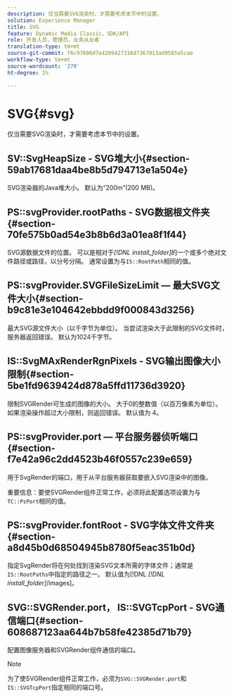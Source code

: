 ```yaml
---
description: 仅当需要SVG渲染时，才需要考虑本节中的设置。
solution: Experience Manager
title: SVG
feature: Dynamic Media Classic，SDK/API
role: 开发人员，管理员，业务从业者
translation-type: tm+mt
source-git-commit: f6c97606d7a4209427316d7367013ad9585a5cae
workflow-type: tm+mt
source-wordcount: '279'
ht-degree: 1%

---
```



# SVG{#svg}

仅当需要SVG渲染时，才需要考虑本节中的设置。

## SV::SvgHeapSize - SVG堆大小{#section-59ab17681daa4be8b5d794713e1a504e}

SVG渲染器的Java堆大小。 默认为“200m”(200 MB)。

## PS::svgProvider.rootPaths - SVG数据根文件夹{#section-70fe575b0ad54e3b8b6d3a01ea8f1f44}

SVG源数据文件的位置。 可以是相对于&#x200B;*[!DNL install_folder]*&#x200B;的一个或多个绝对文件路径或路径，以分号分隔。 通常设置为与`IS::RootPath`相同的值。

## PS::svgProvider.SVGFileSizeLimit — 最大SVG文件大小{#section-b9c81e3e104642ebbdd9f000843d3256}

最大SVG源文件大小（以千字节为单位）。 当尝试渲染大于此限制的SVG文件时，服务器返回错误。 默认为1024千字节。

## IS::SvgMAxRenderRgnPixels - SVG输出图像大小限制{#section-5be1fd9639424d878a5ffd11736d3920}

限制SVGRender可生成的图像的大小。 大于0的整数值（以百万像素为单位）。 如果渲染操作超过大小限制，则返回错误。 默认值为 4。

## PS::svgProvider.port — 平台服务器侦听端口{#section-f7e42a96c2dd4523b46f0557c239e659}

用于SvgRender的端口，用于从平台服务器获取要嵌入SVG渲染中的图像。

重要信息：要使SVGRender组件正常工作，必须将此配置选项设置为与`TC::PsPort`相同的值。

## PS::svgProvider.fontRoot - SVG字体文件文件夹{#section-a8d45b0d68504945b8780f5eac351b0d}

指定SvgRender将在何处找到渲染SVG文本所需的字体文件；通常是`IS::RootPaths`中指定的路径之一。 默认值为[!DNL *[!DNL install_folder]*/images]。

## SVG::SVGRender.port， IS::SVGTcpPort - SVG通信端口{#section-608687123aa644b7b58fe42385d71b79}

配置图像服务器和SVGRender组件通信的端口。

>[!NOTE]
>
>为了使SVGRender组件正常工作，必须为`SVG::SVGRender.port`和`IS::SVGTcpPort`指定相同的端口号。

